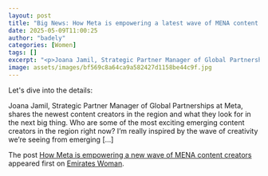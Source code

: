 ```yaml
---
layout: post
title: "Big News: How Meta is empowering a latest wave of MENA content creators"
date: 2025-05-09T11:00:25
author: "badely"
categories: [Women]
tags: []
excerpt: "<p>Joana Jamil, Strategic Partner Manager of Global Partnerships at Meta, shares the newest content creators in the region and what they look for in t"
image: assets/images/bf569c8a64ca9a582427d1158be44c9f.jpg
---
```


Let's dive into the details: <p>Joana Jamil, Strategic Partner Manager of Global Partnerships at Meta, shares the newest content creators in the region and what they look for in the next big thing. Who are some of the most exciting emerging content creators in the region right now? I’m really inspired by the wave of creativity we’re seeing from emerging [&#8230;]</p>
<p>The post <a href="https://emirateswoman.com/how-meta-is-empowering-a-new-wave-of-mena-content-creators/" rel="nofollow">How Meta is empowering a new wave of MENA content creators</a> appeared first on <a href="https://emirateswoman.com" rel="nofollow">Emirates Woman</a>.</p>

